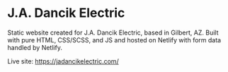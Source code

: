 # J.A. Dancik Electric
Static website created for J.A. Dancik Electric, based in Gilbert, AZ. Built with pure HTML, CSS/SCSS, and JS and hosted on Netlify with form data handled by Netlify.

Live site: https://jadancikelectric.com/
